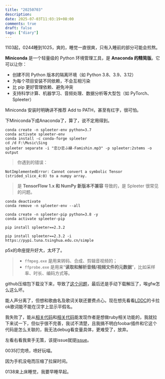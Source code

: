 ```yaml
---
title: "20250703"
description: 
date: 2025-07-03T11:03:19+08:00
comments: true
draft: false
tags: ["diary"]
---
```

1103起，0244睡到1025，爽的，睡觉一直很爽，只有入睡前的部分可能会煎熬。

**Miniconda** 是一个轻量级的 Python 环境管理工具，是 **Anaconda 的精简版**。它可以让你：

* 创建不同 Python 版本的隔离环境（如 Python 3.8、3.9、3.12）
* 为每个项目安装不同依赖，不会互相污染
* 比 pip 更好管理依赖、避免冲突
* 支持科学计算、机器学习、音频处理、数据分析等大型包（如 PyTorch、Spleeter）

Miniconda 安装时明确讲不推荐 Add to PATH，甚至有红字，很可怕。

下Miniconda下成Anaconda了，算了，说不定用得到。

```
conda create -n spleeter-env python=3.7
conda activate spleeter-env
conda install -c conda-forge spleeter
cd /d F:\Music\Sing
spleeter separate -i "恋ひ恋ふ縁-Famishin.mp3" -p spleeter:2stems -o output
```

>你遇到的错误：

```
NotImplementedError: Cannot convert a symbolic Tensor (strided_slice_4:0) to a numpy array.
```

>是 **TensorFlow 1.x 和 NumPy 新版本不兼容** 导致的，是 Spleeter 很常见的问题。


```
conda deactivate
conda remove -n spleeter-env --all

conda create -n spleeter-pip python=3.8 -y
conda activate spleeter-pip

pip install spleeter==2.3.2

```

```
pip install spleeter==2.3.2 -i https://pypi.tuna.tsinghua.edu.cn/simple
```

p5x的命座提升好大，太坏了。

> * `ffmpeg.exe` 是用来转码、合成、剪辑音视频的；
> * `ffprobe.exe` 是用来“**读取和解析音频/视频文件的元数据**”，比如采样率、时长、编码方式等。

github压缩包下载没下来，导致了[这个问题](https://github.com/deezer/spleeter/issues/306)，最后还是手动下载解压了，唉gfw怎么这么坏。

能人声分离了，但想和歌曲名及歌词关联还要费点心。现在想先看看[LDDC](https://github.com/chenmozhijin/LDDC)的卡拉ok歌词能不能在汉字上显示平假名。

我失败了，能从[相关代码](https://github.com/chenmozhijin/LDDC/blob/84631e8cd011fcc3f71ca0ae017e2c9758958ffc/LDDC/gui/service.py#L839)和[相关代码](https://github.com/chenmozhijin/LDDC/blob/main/LDDC/gui/view/desktop_lyrics.py#L581)能发现作者是想做ruby相关功能的，我就拉下来试一下，但似乎很不完善，我试不清楚，且我搞不明白foobar插件和它这个代码是怎么关联的，我无法debug看变量具体，更难受了，放弃。

左看右看我束手无策，该提issue就提[issue](https://github.com/chenmozhijin/LDDC/issues/60)。

0035打完喷，喷好玩喵。

因为手机没电而压缩了拉屎时间。

0138来上床睡觉，我要早睡早起。

